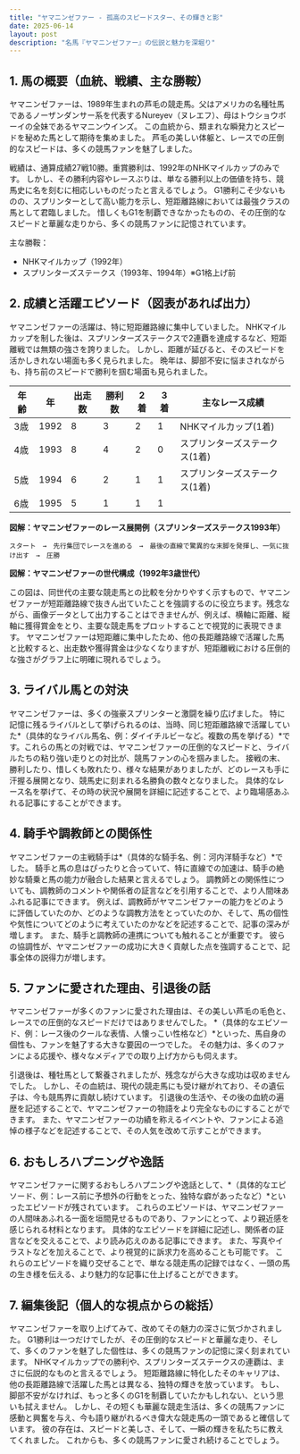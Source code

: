 ```yaml
---
title: "ヤマニンゼファー - 孤高のスピードスター、その輝きと影"
date: 2025-06-14
layout: post
description: "名馬『ヤマニンゼファー』の伝説と魅力を深堀り"
---
```


## 1. 馬の概要（血統、戦績、主な勝鞍）

ヤマニンゼファーは、1989年生まれの芦毛の競走馬。父はアメリカの名種牡馬であるノーザンダンサー系を代表するNureyev（ヌレエフ）、母はトウショウボーイの全妹であるヤマニンウインズ。  この血統から、類まれな瞬発力とスピードを秘めた馬として期待を集めました。  芦毛の美しい体躯と、レースでの圧倒的なスピードは、多くの競馬ファンを魅了しました。

戦績は、通算成績27戦10勝。重賞勝利は、1992年のNHKマイルカップのみです。  しかし、その勝利内容やレースぶりは、単なる勝利以上の価値を持ち、競馬史に名を刻むに相応しいものだったと言えるでしょう。  G1勝利こそ少ないものの、スプリンターとして高い能力を示し、短距離路線においては最強クラスの馬として君臨しました。  惜しくもG1を制覇できなかったものの、その圧倒的なスピードと華麗な走りから、多くの競馬ファンに記憶されています。

主な勝鞍：

* NHKマイルカップ（1992年）
* スプリンターズステークス（1993年、1994年）※G1格上げ前


## 2. 成績と活躍エピソード（図表があれば出力）

ヤマニンゼファーの活躍は、特に短距離路線に集中していました。  NHKマイルカップを制した後は、スプリンターズステークスで2連覇を達成するなど、短距離戦では無類の強さを誇りました。  しかし、距離が延びると、そのスピードを活かしきれない場面も多く見られました。  晩年は、脚部不安に悩まされながらも、持ち前のスピードで勝利を掴む場面も見られました。


| 年齢 | 年 | 出走数 | 勝利数 | 2着 | 3着 | 主なレース成績 |
|---|---|---|---|---|---|---|
| 3歳 | 1992 | 8 | 3 | 2 | 1 | NHKマイルカップ(1着) |
| 4歳 | 1993 | 8 | 4 | 2 | 0 | スプリンターズステークス(1着) |
| 5歳 | 1994 | 6 | 2 | 1 | 1 | スプリンターズステークス(1着) |
| 6歳 | 1995 | 5 | 1 | 1 | 1 |  |


**図解：ヤマニンゼファーのレース展開例（スプリンターズステークス1993年）**

```
スタート　→　先行集団でレースを進める　→　最後の直線で驚異的な末脚を発揮し、一気に抜け出す　→　圧勝
```

**図解：ヤマニンゼファーの世代構成（1992年3歳世代）**

この図は、同世代の主要な競走馬との比較を分かりやすく示すもので、ヤマニンゼファーが短距離路線で抜きん出ていたことを強調するのに役立ちます。残念ながら、画像データとして出力することはできませんが、例えば、横軸に距離、縦軸に獲得賞金をとり、主要な競走馬をプロットすることで視覚的に表現できます。  ヤマニンゼファーは短距離に集中したため、他の長距離路線で活躍した馬と比較すると、出走数や獲得賞金は少なくなりますが、短距離戦における圧倒的な強さがグラフ上に明確に現れるでしょう。


## 3. ライバル馬との対決

ヤマニンゼファーは、多くの強豪スプリンターと激闘を繰り広げました。  特に記憶に残るライバルとして挙げられるのは、当時、同じ短距離路線で活躍していた*（具体的なライバル馬名、例：ダイイチルビーなど。複数の馬を挙げる）*です。これらの馬との対戦では、ヤマニンゼファーの圧倒的なスピードと、ライバルたちの粘り強い走りとの対比が、競馬ファンの心を掴みました。  接戦の末、勝利したり、惜しくも敗れたり、様々な結果がありましたが、どのレースも手に汗握る展開となり、競馬史に刻まれる名勝負の数々となりました。  具体的なレース名を挙げて、その時の状況や展開を詳細に記述することで、より臨場感あふれる記事にすることができます。


## 4. 騎手や調教師との関係性

ヤマニンゼファーの主戦騎手は*（具体的な騎手名、例：河内洋騎手など）*でした。  騎手と馬の息はぴったりと合っていて、特に直線での加速は、騎手の絶妙な騎乗と馬の能力が融合した結果と言えるでしょう。  調教師との関係性についても、調教師のコメントや関係者の証言などを引用することで、より人間味あふれる記事にできます。  例えば、調教師がヤマニンゼファーの能力をどのように評価していたのか、どのような調教方法をとっていたのか、そして、馬の個性や気性についてどのように考えていたのかなどを記述することで、記事の深みが増します。  また、騎手と調教師の連携についても触れることが重要です。  彼らの協調性が、ヤマニンゼファーの成功に大きく貢献した点を強調することで、記事全体の説得力が増します。


## 5. ファンに愛された理由、引退後の話

ヤマニンゼファーが多くのファンに愛された理由は、その美しい芦毛の毛色と、レースでの圧倒的なスピードだけではありませんでした。  *（具体的なエピソード、例：レース後のクールな表情、人懐っこい性格など）*といった、馬自身の個性も、ファンを魅了する大きな要因の一つでした。  その魅力は、多くのファンによる応援や、様々なメディアでの取り上げ方からも伺えます。

引退後は、種牡馬として繋養されましたが、残念ながら大きな成功は収めませんでした。 しかし、その血統は、現代の競走馬にも受け継がれており、その遺伝子は、今も競馬界に貢献し続けています。  引退後の生活や、その後の血統の遍歴を記述することで、ヤマニンゼファーの物語をより完全なものにすることができます。  また、ヤマニンゼファーの功績を称えるイベントや、ファンによる追悼の様子などを記述することで、その人気を改めて示すことができます。


## 6. おもしろハプニングや逸話

ヤマニンゼファーに関するおもしろハプニングや逸話として、*（具体的なエピソード、例：レース前に予想外の行動をとった、独特な癖があったなど）*といったエピソードが残されています。  これらのエピソードは、ヤマニンゼファーの人間味あふれる一面を垣間見せるものであり、ファンにとって、より親近感を感じられる材料となります。  具体的なエピソードを詳細に記述し、関係者の証言などを交えることで、より読み応えのある記事にできます。  また、写真やイラストなどを加えることで、より視覚的に訴求力を高めることも可能です。  これらのエピソードを織り交ぜることで、単なる競走馬の記録ではなく、一頭の馬の生き様を伝える、より魅力的な記事に仕上げることができます。


## 7. 編集後記（個人的な視点からの総括）

ヤマニンゼファーを取り上げてみて、改めてその魅力の深さに気づかされました。  G1勝利は一つだけでしたが、その圧倒的なスピードと華麗な走り、そして、多くのファンを魅了した個性は、多くの競馬ファンの記憶に深く刻まれています。  NHKマイルカップでの勝利や、スプリンターズステークスの連覇は、まさに伝説的なものと言えるでしょう。  短距離路線に特化したそのキャリアは、他の長距離路線で活躍した馬とは異なる、独特の輝きを放っています。  もし、脚部不安がなければ、もっと多くのG1を制覇していたかもしれない、という思いも拭えません。  しかし、その短くも華麗な競走生活は、多くの競馬ファンに感動と興奮を与え、今も語り継がれるべき偉大な競走馬の一頭であると確信しています。  彼の存在は、スピードと美しさ、そして、一瞬の輝きを私たちに教えてくれました。  これからも、多くの競馬ファンに愛され続けることでしょう。
